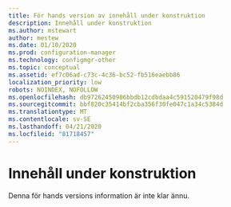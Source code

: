 ```yaml
---
title: För hands version av innehåll under konstruktion
description: Innehåll under konstruktion
ms.author: mstewart
author: mestew
ms.date: 01/10/2020
ms.prod: configuration-manager
ms.technology: configmgr-other
ms.topic: conceptual
ms.assetid: ef7c06ad-c73c-4c36-bc52-fb516eaebb86
localization_priority: low
robots: NOINDEX, NOFOLLOW
ms.openlocfilehash: db97262450986bbdb12cdbdaa4c591520479f98d
ms.sourcegitcommit: bbf820c35414bf2cba356f30fe047c1a34c5384d
ms.translationtype: MT
ms.contentlocale: sv-SE
ms.lasthandoff: 04/21/2020
ms.locfileid: "81718457"
---
```

# <a name="content-under-construction"></a>Innehåll under konstruktion

Denna för hands versions information är inte klar ännu.
